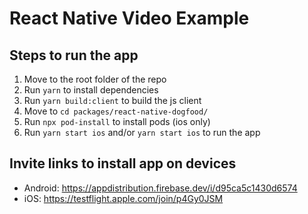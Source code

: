 # React Native Video Example

## Steps to run the app

1. Move to the root folder of the repo
2. Run `yarn` to install dependencies
3. Run `yarn build:client` to build the js client
4. Move to `cd packages/react-native-dogfood/`
5. Run `npx pod-install` to install pods (ios only)
6. Run `yarn start ios` and/or `yarn start ios` to run the app

## Invite links to install app on devices

- Android: <https://appdistribution.firebase.dev/i/d95ca5c1430d6574>
- iOS: <https://testflight.apple.com/join/p4Gy0JSM> 
